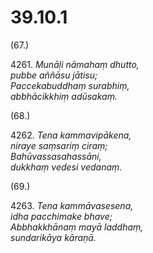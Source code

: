 

# 39.10.1



(67.)

4261\. _Munāḷi nāmahaṃ dhutto,_  
_pubbe aññāsu jātisu;_  
_Paccekabuddhaṃ surabhiṃ,_  
_abbhācikkhiṃ adūsakaṃ._  


(68.)

4262\. _Tena kammavipākena,_  
_niraye saṃsariṃ ciraṃ;_  
_Bahūvassasahassāni,_  
_dukkhaṃ vedesi vedanaṃ._  


(69.)

4263\. _Tena kammāvasesena,_  
_idha pacchimake bhave;_  
_Abbhakkhānaṃ mayā laddhaṃ,_  
_sundarikāya kāraṇā._  





